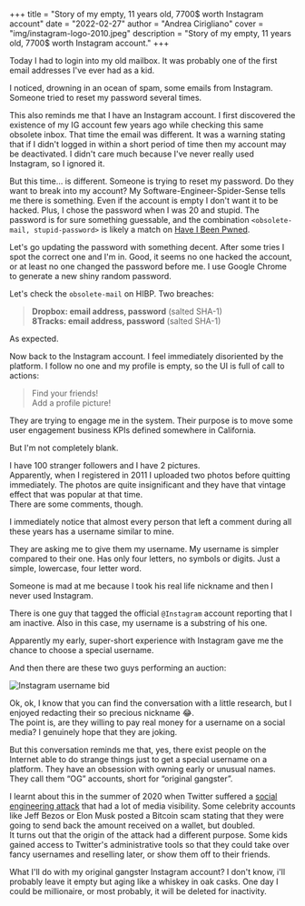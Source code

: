 +++
title = "Story of my empty, 11 years old, 7700$ worth Instagram account"
date = "2022-02-27"
author = "Andrea Cirigliano"
cover = "img/instagram-logo-2010.jpeg"
description = "Story of my empty, 11 years old, 7700$ worth Instagram account."
+++

Today I had to login into my old mailbox. It was probably one of the first email addresses I've ever had as a kid.

I noticed, drowning in an ocean of spam, some emails from Instagram. Someone tried to reset my password several times.

This also reminds me that I have an Instagram account.
I first discovered the existence of my IG account few years ago while checking this same obsolete inbox. That time the email was different. It was a warning stating that if I didn't logged in within a short period of time then my account may be deactivated.
I didn't care much because I've never really used Instagram, so I ignored it.

But this time… is different. Someone is trying to reset my password. Do they want to break into my account? My Software-Engineer-Spider-Sense tells me there is something. Even if the account is empty I don't want it to be hacked.
Plus, I chose the password when I was 20 and stupid. The password is for sure something guessable, and the combination `<obsolete-mail, stupid-password>` is likely a match on [Have I Been Pwned](https://haveibeenpwned.com/).

Let's go updating the password with something decent. After some tries I spot the correct one and I'm in. Good, it seems no one hacked the account, or at least no one changed the password before me. I use Google Chrome to generate a new shiny random password.

Let's check the `obsolete-mail` on HIBP. Two breaches:
> **Dropbox: email address, password** (salted SHA-1)  
> **8Tracks: email address, password** (salted SHA-1)

As expected.

Now back to the Instagram account. I feel immediately disoriented by the platform. I follow no one and my profile is empty, so the UI is full of call to actions:
> Find your friends!  
> Add a profile picture!

They are trying to engage me in the system. Their purpose is to move some user engagement business KPIs defined somewhere in California.

But I'm not completely blank.

I have 100 stranger followers and I have 2 pictures.  
Apparently, when I registered in 2011 I uploaded two photos before quitting immediately. 
The photos are quite insignificant and they have that vintage effect that was popular at that time.  
There are some comments, though.

I immediately notice that almost every person that left a comment during all these years has a username similar to mine.

They are asking me to give them my username. My username is simpler compared to their one. Has only four letters, no symbols or digits. Just a simple, lowercase, four letter word.

Someone is mad at me because I took his real life nickname and then I never used Instagram. 

There is one guy that tagged the official `@Instagram` account reporting that I am inactive. Also in this case, my username is a substring of his one.

Apparently my early, super-short experience with Instagram gave me the chance to choose a special username.

And then there are these two guys performing an auction:

![Instagram username bid](/img/instagram-username-auction-redacted.jpg "Instagram username bid")

Ok, ok, I know that you can find the conversation with a little research, but I enjoyed redacting their so precious nickname 😂.  
The point is, are they willing to pay real money for a username on a social media? I genuinely hope that they are joking. 

But this conversation reminds me that, yes, there exist people on the Internet able to do strange things just to get a special username on a platform. They have an obsession with owning early or unusual names. They call them “OG” accounts, short for “original gangster”.


I learnt about this in the summer of 2020 when Twitter suffered a [social engineering attack](https://krebsonsecurity.com/2020/07/whos-behind-wednesdays-epic-twitter-hack/) that had a lot of media visibility.
Some celebrity accounts like Jeff Bezos or Elon Musk posted a Bitcoin scam stating that they were going to send back the amount received on a wallet, but doubled.  
It turns out that the origin of the attack had a different purpose. Some kids gained access to Twitter's administrative tools so that they could take over fancy usernames and reselling later, or show them off to their friends.

What I'll do with my original gangster Instagram account? I don't know, i'll probably leave it empty but aging like a whiskey in oak casks. One day I could be millionaire, or most probably, it will be deleted for inactivity.

